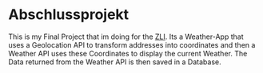 # Abschlussprojekt
This is my Final Project that im doing for the [ZLI](https://www.zli.ch/). Its a Weather-App that uses a Geolocation API to transform addresses into coordinates and then a Weather API uses these Coordinates to display the current Weather. The Data returned from the Weather API is then saved in a Database.

